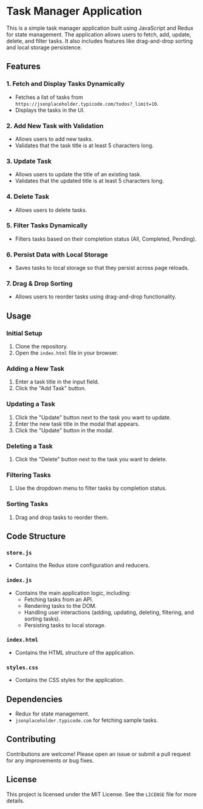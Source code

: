 # Task Manager Application

This is a simple task manager application built using JavaScript and Redux for state management. The application allows users to fetch, add, update, delete, and filter tasks. It also includes features like drag-and-drop sorting and local storage persistence.

## Features

### 1. Fetch and Display Tasks Dynamically
- Fetches a list of tasks from `https://jsonplaceholder.typicode.com/todos?_limit=10`.
- Displays the tasks in the UI.

### 2. Add New Task with Validation
- Allows users to add new tasks.
- Validates that the task title is at least 5 characters long.

### 3. Update Task
- Allows users to update the title of an existing task.
- Validates that the updated title is at least 5 characters long.

### 4. Delete Task
- Allows users to delete tasks.

### 5. Filter Tasks Dynamically
- Filters tasks based on their completion status (All, Completed, Pending).

### 6. Persist Data with Local Storage
- Saves tasks to local storage so that they persist across page reloads.

### 7. Drag & Drop Sorting
- Allows users to reorder tasks using drag-and-drop functionality.

## Usage

### Initial Setup
1. Clone the repository.
2. Open the `index.html` file in your browser.

### Adding a New Task
1. Enter a task title in the input field.
2. Click the "Add Task" button.

### Updating a Task
1. Click the "Update" button next to the task you want to update.
2. Enter the new task title in the modal that appears.
3. Click the "Update" button in the modal.

### Deleting a Task
1. Click the "Delete" button next to the task you want to delete.

### Filtering Tasks
1. Use the dropdown menu to filter tasks by completion status.

### Sorting Tasks
1. Drag and drop tasks to reorder them.

## Code Structure

### `store.js`
- Contains the Redux store configuration and reducers.

### `index.js`
- Contains the main application logic, including:
  - Fetching tasks from an API.
  - Rendering tasks to the DOM.
  - Handling user interactions (adding, updating, deleting, filtering, and sorting tasks).
  - Persisting tasks to local storage.

### `index.html`
- Contains the HTML structure of the application.

### `styles.css`
- Contains the CSS styles for the application.

## Dependencies

- Redux for state management.
- `jsonplaceholder.typicode.com` for fetching sample tasks.

## Contributing

Contributions are welcome! Please open an issue or submit a pull request for any improvements or bug fixes.

## License

This project is licensed under the MIT License. See the `LICENSE` file for more details.
